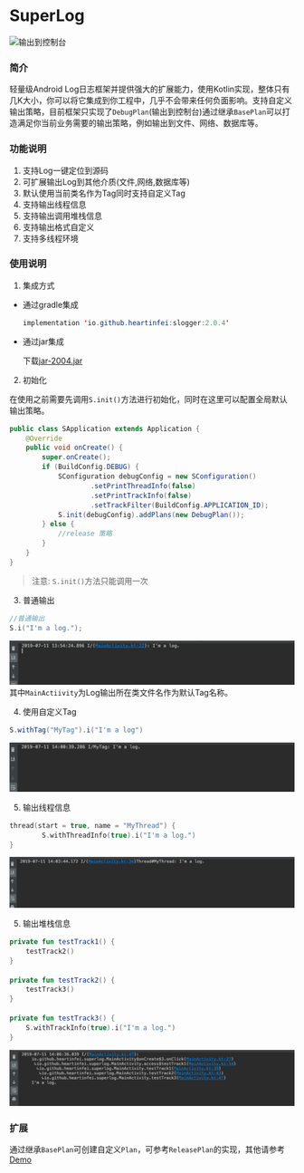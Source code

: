 # SuperLog


![输出到控制台](./img/log.gif)


### 简介

轻量级Android Log日志框架并提供强大的扩展能力，使用Kotlin实现，整体只有几K大小，你可以将它集成到你工程中，几乎不会带来任何负面影响。支持自定义输出策略，目前框架只实现了`DebugPlan`(输出到控制台)通过继承`BasePlan`可以打造满足你当前业务需要的输出策略，例如输出到文件、网络、数据库等。

### 功能说明
1. 支持Log一键定位到源码
3. 可扩展输出Log到其他介质(文件,网络,数据库等)
4. 默认使用当前类名作为Tag同时支持自定义Tag
5. 支持输出线程信息
6. 支持输出调用堆栈信息
8. 支持输出格式自定义
9. 支持多线程环境

### 使用说明

1. 集成方式

* 通过gradle集成

   ```java
  implementation 'io.github.heartinfei:slogger:2.0.4'
  ```

* 通过jar集成

  下载[jar-2004.jar](.//)

  

2. 初始化

在使用之前需要先调用`S.init()`方法进行初始化，同时在这里可以配置全局默认输出策略。

```java
public class SApplication extends Application {
    @Override
    public void onCreate() {
        super.onCreate();
        if (BuildConfig.DEBUG) {
            SConfiguration debugConfig = new SConfiguration()
                    .setPrintThreadInfo(false)
                    .setPrintTrackInfo(false)
                    .setTrackFilter(BuildConfig.APPLICATION_ID);
            S.init(debugConfig).addPlans(new DebugPlan());
        } else {
            //release 策略
        }
    }
}

```
> 注意: `S.init()`方法只能调用一次

3. 普通输出 
```java
//普通输出
S.i("I'm a log.");
```
![image-20190711135531814](./img/image-20190711135531814.png)
其中`MainActiivity`为Log输出所在类文件名作为默认Tag名称。

4. 使用自定义Tag

```java
S.withTag("MyTag").i("I'm a log")
```
![image-20190711140055227](./img/image-20190711140055227.png) 

5. 输出线程信息

```kotlin
thread(start = true, name = "MyThread") {
		S.withThreadInfo(true).i("I'm a log.")
}
```

![image-20190711140357723](./img/image-20190711140357723.png)

5. 输出堆栈信息

```kotlin
private fun testTrack1() {
    testTrack2()
}

private fun testTrack2() {
    testTrack3()
}

private fun testTrack3() {
    S.withTrackInfo(true).i("I'm a log.")
}
```

![image-20190711140655061](./img/image-20190711140655061.png)



### 扩展

通过继承`BasePlan`可创建自定义`Plan`，可参考`ReleasePlan`的实现，其他请参考[Demo](https://github.com/heartinfei/SLog)